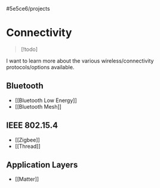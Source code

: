 #5e5ce6/projects 

# Connectivity

> [!todo]

I want to learn more about the various wireless/connectivity protocols/options available.

## Bluetooth

- [[Bluetooth Low Energy]]
- [[Bluetooth Mesh]]

## IEEE 802.15.4

- [[Zigbee]]
- [[Thread]]

## Application Layers

- [[Matter]]
